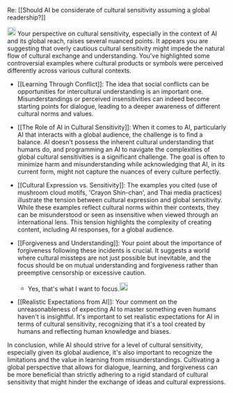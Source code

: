 
Re: [[Should AI be considerate of cultural sensitivity assuming a global readership?]]

<img src='https://scrapbox.io/api/pages/nishio/kai/icon' alt='kai.icon' height="19.5"/>
Your perspective on cultural sensitivity, especially in the context of AI and its global reach, raises several nuanced points. It appears you are suggesting that overly cautious cultural sensitivity might impede the natural flow of cultural exchange and understanding. You've highlighted some controversial examples where cultural products or symbols were perceived differently across various cultural contexts.

- [[Learning Through Conflict]]: The idea that social conflicts can be opportunities for intercultural understanding is an important one. Misunderstandings or perceived insensitivities can indeed become starting points for dialogue, leading to a deeper awareness of different cultural norms and values.

- [[The Role of AI in Cultural Sensitivity]]: When it comes to AI, particularly AI that interacts with a global audience, the challenge is to find a balance. AI doesn't possess the inherent cultural understanding that humans do, and programming an AI to navigate the complexities of global cultural sensitivities is a significant challenge. The goal is often to minimize harm and misunderstanding while acknowledging that AI, in its current form, might not capture the nuances of every culture perfectly.

- [[Cultural Expression vs. Sensitivity]]: The examples you cited (use of mushroom cloud motifs, 'Crayon Shin-chan', and Thai media practices) illustrate the tension between cultural expression and global sensitivity. While these examples reflect cultural norms within their contexts, they can be misunderstood or seen as insensitive when viewed through an international lens. This tension highlights the complexity of creating content, including AI responses, for a global audience.

- [[Forgiveness and Understanding]]: Your point about the importance of forgiveness following these incidents is crucial. It suggests a world where cultural missteps are not just possible but inevitable, and the focus should be on mutual understanding and forgiveness rather than preemptive censorship or excessive caution.
    - Yes, that's what I want to focus.<img src='https://scrapbox.io/api/pages/nishio/nishio/icon' alt='nishio.icon' height="19.5"/>

- [[Realistic Expectations from AI]]: Your comment on the unreasonableness of expecting AI to master something even humans haven't is insightful. It's important to set realistic expectations for AI in terms of cultural sensitivity, recognizing that it's a tool created by humans and reflecting human knowledge and biases.

In conclusion, while AI should strive for a level of cultural sensitivity, especially given its global audience, it's also important to recognize the limitations and the value in learning from misunderstandings. Cultivating a global perspective that allows for dialogue, learning, and forgiveness can be more beneficial than strictly adhering to a rigid standard of cultural sensitivity that might hinder the exchange of ideas and cultural expressions.